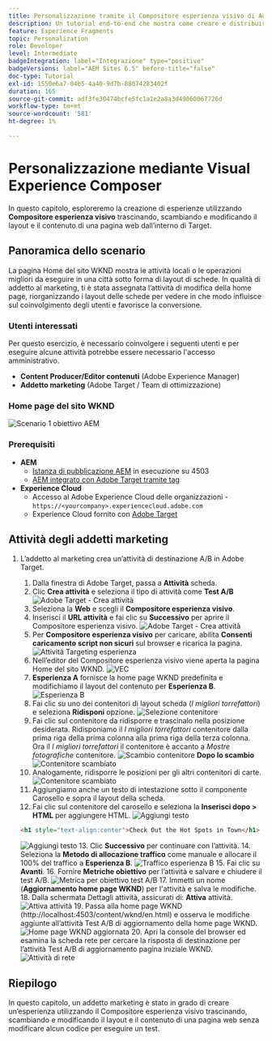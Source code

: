```yaml
---
title: Personalizzazione tramite il Compositore esperienza visivo di Adobe Target
description: Un tutorial end-to-end che mostra come creare e distribuire esperienze personalizzate utilizzando il Compositore esperienza visivo di Adobe Target.
feature: Experience Fragments
topic: Personalization
role: Developer
level: Intermediate
badgeIntegration: label="Integrazione" type="positive"
badgeVersions: label="AEM Sites 6.5" before-title="false"
doc-type: Tutorial
exl-id: 1550e6a7-04b5-4a40-9d7b-88074283402f
duration: 165
source-git-commit: adf3fe30474bcfe5fc1a1e2a8a3d49060067726d
workflow-type: tm+mt
source-wordcount: '581'
ht-degree: 1%

---
```


# Personalizzazione mediante Visual Experience Composer

In questo capitolo, esploreremo la creazione di esperienze utilizzando **Compositore esperienza visivo** trascinando, scambiando e modificando il layout e il contenuto di una pagina web dall’interno di Target.

## Panoramica dello scenario

La pagina Home del sito WKND mostra le attività locali o le operazioni migliori da eseguire in una città sotto forma di layout di schede. In qualità di addetto al marketing, ti è stata assegnata l’attività di modifica della home page, riorganizzando i layout delle schede per vedere in che modo influisce sul coinvolgimento degli utenti e favorisce la conversione.

### Utenti interessati

Per questo esercizio, è necessario coinvolgere i seguenti utenti e per eseguire alcune attività potrebbe essere necessario l&#39;accesso amministrativo.

* **Content Producer/Editor contenuti** (Adobe Experience Manager)
* **Addetto marketing** (Adobe Target / Team di ottimizzazione)

### Home page del sito WKND

![Scenario 1 obiettivo AEM](assets/personalization-use-case-3/aem-target-use-case-3.png)

### Prerequisiti

* **AEM**
   * [Istanza di pubblicazione AEM](./implementation.md#getting-aem) in esecuzione su 4503
   * [AEM integrato con Adobe Target tramite tag](./using-launch-adobe-io.md#aem-target-using-launch-by-adobe)
* **Experience Cloud**
   * Accesso al Adobe Experience Cloud delle organizzazioni - `https://<yourcompany>.experiencecloud.adobe.com`
   * Experience Cloud fornito con [Adobe Target](https://experiencecloud.adobe.com)

## Attività degli addetti marketing

1. L’addetto al marketing crea un’attività di destinazione A/B in Adobe Target.
   1. Dalla finestra di Adobe Target, passa a **Attività** scheda.
   2. Clic **Crea attività** e seleziona il tipo di attività come **Test A/B**
      ![Adobe Target - Crea attività](assets/personalization-use-case-2/create-ab-activity.png)
   3. Seleziona la **Web** e scegli il **Compositore esperienza visivo**.
   4. Inserisci il **URL attività** e fai clic su **Successivo** per aprire il Compositore esperienza visivo.
      ![Adobe Target - Crea attività](assets/personalization-use-case-2/create-activity-ab-name.png)
   5. Per **Compositore esperienza visivo** per caricare, abilita **Consenti caricamento script non sicuri** sul browser e ricarica la pagina.
      ![Attività Targeting esperienza](assets/personalization-use-case-1/load-unsafe-scripts.png)
   6. Nell’editor del Compositore esperienza visivo viene aperta la pagina Home del sito WKND.
      ![VEC](assets/personalization-use-case-2/vec.png)
   7. **Esperienza A** fornisce la home page WKND predefinita e modifichiamo il layout del contenuto per **Esperienza B**.
      ![Esperienza B](assets/personalization-use-case-3/use-case3-experience-b.png)
   8. Fai clic su uno dei contenitori di layout scheda (*I migliori torrefattori*) e seleziona **Ridisponi** opzione.
      ![Selezione contenitore](assets/personalization-use-case-3/container-selection.png)
   9. Fai clic sul contenitore da ridisporre e trascinalo nella posizione desiderata. Ridisponiamo il *I migliori torrefattori* contenitore dalla prima riga della prima colonna alla prima riga della terza colonna. Ora il *I migliori torrefattori* il contenitore è accanto a *Mostre fotografiche* contenitore.
      ![Scambio contenitore](assets/personalization-use-case-3/container-swap.png)
      **Dopo lo scambio**
      ![Contenitore scambiato](assets/personalization-use-case-3/after-swap-1-3.png)
   10. Analogamente, ridisporre le posizioni per gli altri contenitori di carte.
      ![Contenitore scambiato](assets/personalization-use-case-3/after-swap-all.png)
   11. Aggiungiamo anche un testo di intestazione sotto il componente Carosello e sopra il layout della scheda.
   12. Fai clic sul contenitore del carosello e seleziona la **Inserisci dopo > HTML** per aggiungere HTML.
      ![Aggiungi testo](assets/personalization-use-case-3/add-text.png)

      ```html
      <h1 style="text-align:center">Check Out the Hot Spots in Town</h1>
      ```

      ![Aggiungi testo](assets/personalization-use-case-3/after-changes.png)
   13. Clic **Successivo** per continuare con l’attività.
   14. Seleziona la **Metodo di allocazione traffico** come manuale e allocare il 100% del traffico a **Esperienza B**.
      ![Traffico esperienza B](assets/personalization-use-case-2/traffic.png)
   15. Fai clic su **Avanti**.
   16. Fornire **Metriche obiettivo** per l’attività e salvare e chiudere il test A/B.
      ![Metrica per obiettivo test A/B](assets/personalization-use-case-2/goal-metric.png)
   17. Immetti un nome (**Aggiornamento home page WKND**) per l&#39;attività e salva le modifiche.
   18. Dalla schermata Dettagli attività, assicurati di: **Attiva** attività.
      ![Attiva attività](assets/personalization-use-case-3/save-activity.png)
   19. Passa alla home page WKND (http://localhost:4503/content/wknd/en.html) e osserva le modifiche aggiunte all’attività Test A/B di aggiornamento della home page WKND.
      ![Home page WKND aggiornata](assets/personalization-use-case-3/activity-result.png)
   20. Apri la console del browser ed esamina la scheda rete per cercare la risposta di destinazione per l’attività Test A/B di aggiornamento pagina iniziale WKND.
      ![Attività di rete](assets/personalization-use-case-3/activity-result.png)

## Riepilogo

In questo capitolo, un addetto marketing è stato in grado di creare un’esperienza utilizzando il Compositore esperienza visivo trascinando, scambiando e modificando il layout e il contenuto di una pagina web senza modificare alcun codice per eseguire un test.
